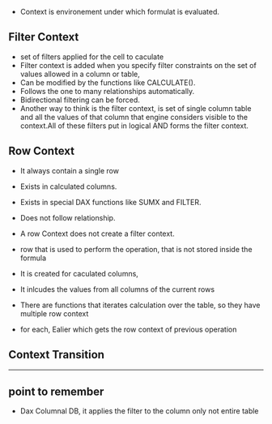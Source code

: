 * Context is environement under which formulat is evaluated.

Filter Context
----
* set of filters applied for the cell to caculate
* Filter context is added when you specify filter constraints on the set of values allowed in a column or table,
* Can be modified by the functions like CALCULATE().
* Follows the one to many relationships automatically.
* Bidirectional filtering can be forced.
* Another way to think is the filter context, is set of single column table and all the values of that column that engine considers visible to the context.All of these filters put in logical AND forms the filter context.

Row Context 
----
* It always contain a single row 
* Exists in calculated columns.
* Exists in special DAX functions like SUMX and FILTER.
* Does not follow relationship.
* A row Context does not create a filter context.
* row that is used to perform the operation, that is not stored inside the formula

* It is created for caculated columns, 
* It inlcudes the values from all columns of the current rows
* There are functions that iterates calculation over the table, so they have multiple row context
* for each, Ealier which gets the row context of previous operation

Context Transition
---

---------------------
point to remember
----
* Dax Columnal DB, it applies the filter to the column only not entire table
